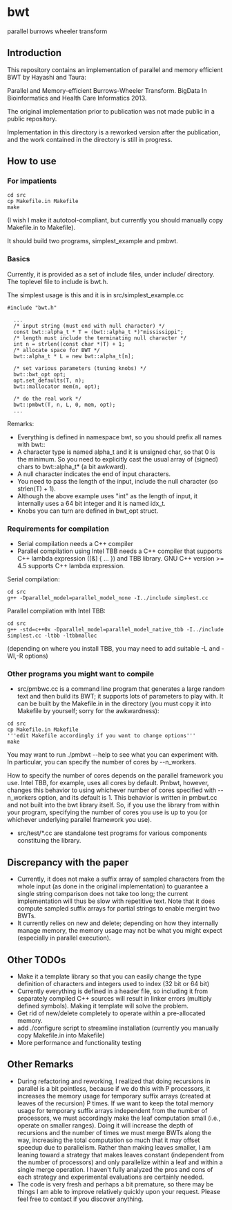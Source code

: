 # bwt
parallel burrows wheeler transform

## Introduction
This repository contains an implementation of
parallel and memory efficient BWT by Hayashi
and Taura:

Parallel and Memory-efficient Burrows-Wheeler
Transform.  BigData In Bioinformatics and
Health Care Informatics 2013.

The original implementation prior to
publication was not made public in a public
repository.  

Implementation in this directory is a
reworked version after the publication, and
the work contained in the directory is still
in progress.

## How to use

### For impatients

```
cd src
cp Makefile.in Makefile
make
```
(I wish I make it autotool-compliant, but currently you should manually copy Makefile.in to Makefile).

It should build two programs, simplest_example and pmbwt.


### Basics
Currently, it is provided as a set of include
files, under include/ directory.
The toplevel file to include is bwt.h.

The simplest usage is this and it is in src/simplest_example.cc

```
#include "bwt.h"

  ...
  /* input string (must end with null character) */
  const bwt::alpha_t * T = (bwt::alpha_t *)"mississippi";
  /* length must include the terminating null character */
  int n = strlen((const char *)T) + 1;
  /* allocate space for BWT */
  bwt::alpha_t * L = new bwt::alpha_t[n];

  /* set various parameters (tuning knobs) */
  bwt::bwt_opt opt;
  opt.set_defaults(T, n);
  bwt::mallocator mem(n, opt);

  /* do the real work */
  bwt::pmbwt(T, n, L, 0, mem, opt);
  ...
```

Remarks:
* Everything is defined in namespace bwt, so you should prefix all names with bwt::
* A character type is named alpha_t and it is unsigned char, so that 0 is the minimum.  So you need to explicitly cast the usual array of (signed) chars to bwt::alpha_t* (a bit awkward).
* A null character indicates the end of input characters.
* You need to pass the length of the input, include the null character (so strlen(T) + 1).
* Although the above example uses "int" as the length of input, it internally uses a 64 bit integer and it is named idx_t. 
* Knobs you can turn are defined in bwt_opt struct.

### Requirements for compilation

* Serial compilation needs a C++ compiler
* Parallel compilation using Intel TBB needs a C++ compiler that supports C++ lambda expression ([&] { ... }) and TBB library.  GNU C++ version >= 4.5 supports C++ lambda expression. 

Serial compilation:
```
cd src
g++ -Dparallel_model=parallel_model_none -I../include simplest.cc
```

Parallel compilation with Intel TBB:
```
cd src
g++ -std=c++0x -Dparallel_model=parallel_model_native_tbb -I../include simplest.cc -ltbb -ltbbmalloc
```
(depending on where you install TBB, you may need to add suitable -L and -Wl,-R options)

### Other programs you might want to compile

* src/pmbwc.cc is a command line program that generates a large random text and then build its BWT; it supports lots of parameters to play with.  It can be built by the Makefile.in in the directory (you must copy it into Makefile by yourself; sorry for the awkwardness):
```
cd src
cp Makefile.in Makefile
'''edit Makefile accordingly if you want to change options'''
make
```
You may want to run ./pmbwt --help to see what you can experiment with.
In particular, you can specify the number of cores by --n_workers.

How to specify the number of cores depends on the parallel framework you use.  Intel TBB, for example, uses all cores by default.  Pmbwt, however, changes this behavior to using whichever number of cores specified with --n_workers option, and its default is 1.  This behavior is written in pmbwt.cc and not built into the bwt library itself.  So, if you use the library from within your program, specifying the number of cores you use is up to you (or whichever underlying parallel framework you use).

* src/test/*.cc are standalone test programs for various components constituing the library.

## Discrepancy with the paper

* Currently, it does not make a suffix array of sampled characters from the whole input (as done in the original implementation) to guarantee a single string comparison does not take too long; the current implementation will thus be slow with repetitive text.  Note that it does compute sampled suffix arrays for partial strings to enable mergint two BWTs.
* It currently relies on new and delete; depending on how they internally manage memory, the memory usage may not be what you might expect (especially in parallel execution).

## Other TODOs

* Make it a template library so that you can easily change the type definition of characters and integers used to index (32 bit or 64 bit)
* Currently everything is defined in a header file, so including it from separately compiled C++ sources will result in linker errors (multiply defined symbols).  Making it template will solve the problem.
* Get rid of new/delete completely to operate within a pre-allocated memory.
* add ./configure script to streamline installation (currently you manually copy Makefile.in into Makefile)
* More performance and functionality testing

## Other Remarks

* During refactoring and reworking, I realized that doing recursions in parallel is a bit pointless, because if we do this with P processors, it increases the memory usage for temporary suffix arrays (created at leaves of the recursion) P times.  If we want to keep the total memory usage for temporary suffix arrays independent from the number of processors, we must accordingly make the leaf computation small (i.e., operate on smaller ranges).  Doing it will increase the depth of recursions and the number of times we must merge BWTs along the way, increasing the total computation so much that it may offset speedup due to parallelism.  Rather than making leaves smaller, I am leaning toward a strategy that makes leaves constant (independent from the number of processors) and only parallelize within a leaf and within a single merge operation.  I haven't fully analyzed the pros and cons of each strategy and experimental evaluations are certainly needed.
* The code is very fresh and perhaps a bit premature, so there may be things I am able to improve relatively quickly upon your request.  Please feel free to contact if you discover anything.
